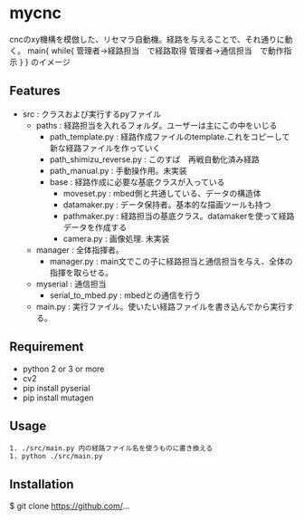 # mycnc
cncのxy機構を模倣した、リセマラ自動機。経路を与えることで、それ通りに動く。
main{
    while{
        管理者→経路担当　で経路取得
        管理者→通信担当　で動作指示
    }
}
のイメージ

## Features

- src : クラスおよび実行するpyファイル
    - paths : 経路担当を入れるフォルダ。ユーザーは主にこの中をいじる
        - path_template.py : 経路作成ファイルのtemplate.これをコピーして新な経路ファイルを作っていく
        - path_shimizu_reverse.py : このすば　再戦自動化済み経路
        - path_manual.py : 手動操作用。未実装
        - base : 経路作成に必要な基底クラスが入っている
            - moveset.py : mbed側と共通している、データの構造体
            - datamaker.py : データ保持者。基本的な描画ツールも持つ
            - pathmaker.py : 経路担当の基底クラス。datamakerを使って経路データを作成する
            - camera.py : 画像処理. 未実装
    - manager : 全体指揮者。
        - manager.py : main文でこの子に経路担当と通信担当を与え、全体の指揮を取らせる。
    - myserial : 通信担当
        - serial_to_mbed.py : mbedとの通信を行う
    - main.py : 実行ファイル。使いたい経路ファイルを書き込んでから実行する。
    
## Requirement

- python 2 or 3 or more
- cv2
- pip install pyserial
- pip install mutagen


## Usage

    1. ./src/main.py 内の経路ファイル名を使うものに書き換える
    1. python ./src/main.py

## Installation
$ git clone https://github.com/...
